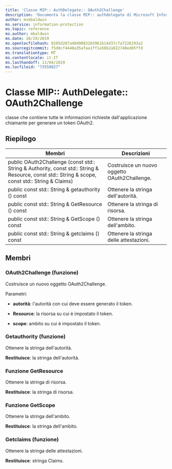 ```yaml
---
title: 'Classe MIP:: AuthDelegate:: OAuth2Challenge'
description: 'Documenta la classe MIP:: authdelegate di Microsoft Information Protection (MIP) SDK.'
author: msmbaldwin
ms.service: information-protection
ms.topic: reference
ms.author: mbaldwin
ms.date: 10/29/2019
ms.openlocfilehash: 8205d207a48d90832b5961b14d37c7a7226293a2
ms.sourcegitcommit: f5d8cf4440a35afaa1ff1a58b2a022740ed85ffd
ms.translationtype: MT
ms.contentlocale: it-IT
ms.lasthandoff: 11/04/2019
ms.locfileid: "73559027"
---
```

# <a name="class-mipauthdelegateoauth2challenge"></a>Classe MIP:: AuthDelegate:: OAuth2Challenge 
classe che contiene tutte le informazioni richieste dall'applicazione chiamante per generare un token OAuth2.
  
## <a name="summary"></a>Riepilogo
 Membri                        | Descrizioni                                
--------------------------------|---------------------------------------------
public OAuth2Challenge (const std:: String & Authority, const std:: String & Resource, const std:: String & scope, const std:: String & Claims)  |  Costruisce un nuovo oggetto OAuth2Challenge.
public const std:: String & getauthority () const  |  Ottenere la stringa dell'autorità.
public const std:: String & GetResource () const  |  Ottenere la stringa di risorsa.
public const std:: String & GetScope () const  |  Ottenere la stringa dell'ambito.
public const std:: String & getclaims () const  |  Ottenere la stringa delle attestazioni.
  
## <a name="members"></a>Membri
  
### <a name="oauth2challenge-function"></a>OAuth2Challenge (funzione)
Costruisce un nuovo oggetto OAuth2Challenge.

Parametri:  
* **autorità**: l'autorità con cui deve essere generato il token. 


* **Resource**: la risorsa su cui è impostato il token. 


* **scope**: ambito su cui è impostato il token.


  
### <a name="getauthority-function"></a>Getauthority (funzione)
Ottenere la stringa dell'autorità.

  
**Restituisce**: la stringa dell'autorità.
  
### <a name="getresource-function"></a>Funzione GetResource
Ottenere la stringa di risorsa.

  
**Restituisce**: la stringa di risorsa.
  
### <a name="getscope-function"></a>Funzione GetScope
Ottenere la stringa dell'ambito.

  
**Restituisce**: la stringa dell'ambito.
  
### <a name="getclaims-function"></a>Getclaims (funzione)
Ottenere la stringa delle attestazioni.

  
**Restituisce**: stringa Claims.